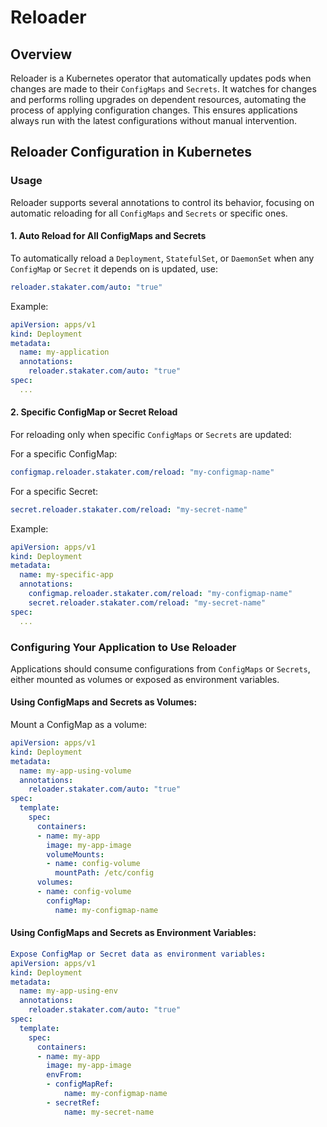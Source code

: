 # Reloader

## Overview

Reloader is a Kubernetes operator that automatically updates pods when changes are made to their `ConfigMaps` and `Secrets`. It watches for changes and performs rolling upgrades on dependent resources, automating the process of applying configuration changes. This ensures applications always run with the latest configurations without manual intervention. 

## Reloader Configuration in Kubernetes

### Usage
Reloader supports several annotations to control its behavior, focusing on automatic reloading for all `ConfigMaps` and `Secrets` or specific ones. 

#### 1. Auto Reload for All ConfigMaps and Secrets
To automatically reload a `Deployment`, `StatefulSet`, or `DaemonSet` when any `ConfigMap` or `Secret` it depends on is updated, use: 
```yaml
reloader.stakater.com/auto: "true"
```
Example:
```yaml
apiVersion: apps/v1
kind: Deployment
metadata:
  name: my-application
  annotations:
    reloader.stakater.com/auto: "true"
spec:
  ...
```
#### 2. Specific ConfigMap or Secret Reload
For reloading only when specific `ConfigMaps` or `Secrets` are updated: 

For a specific ConfigMap:
```yaml
configmap.reloader.stakater.com/reload: "my-configmap-name"
```

For a specific Secret:
```yaml
secret.reloader.stakater.com/reload: "my-secret-name"
```

Example:
```yaml 
apiVersion: apps/v1
kind: Deployment
metadata:
  name: my-specific-app
  annotations:
    configmap.reloader.stakater.com/reload: "my-configmap-name"
    secret.reloader.stakater.com/reload: "my-secret-name"
spec:
  ...
```

### Configuring Your Application to Use Reloader
Applications should consume configurations from `ConfigMaps` or `Secrets`, either mounted as volumes or exposed as environment variables. 

#### Using ConfigMaps and Secrets as Volumes:
Mount a ConfigMap as a volume: 
```yaml
apiVersion: apps/v1
kind: Deployment
metadata:
  name: my-app-using-volume
  annotations:
    reloader.stakater.com/auto: "true"
spec:
  template:
    spec:
      containers:
      - name: my-app
        image: my-app-image
        volumeMounts:
        - name: config-volume
          mountPath: /etc/config
      volumes:
      - name: config-volume
        configMap:
          name: my-configmap-name
```

#### Using ConfigMaps and Secrets as Environment Variables:
```yaml
Expose ConfigMap or Secret data as environment variables:
apiVersion: apps/v1
kind: Deployment
metadata:
  name: my-app-using-env
  annotations:
    reloader.stakater.com/auto: "true"
spec:
  template:
    spec:
      containers:
      - name: my-app
        image: my-app-image
        envFrom:
        - configMapRef:
            name: my-configmap-name
        - secretRef:
            name: my-secret-name
```
